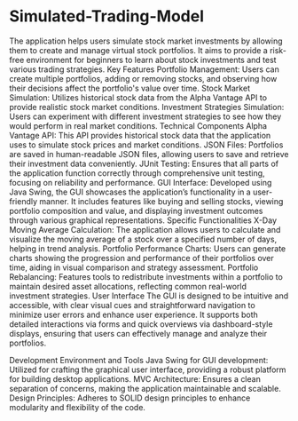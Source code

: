 # Simulated-Trading-Model
The application helps users simulate stock market investments by allowing them to create and manage virtual stock portfolios. It aims to provide a risk-free environment for beginners to learn about stock investments and test various trading strategies.
Key Features
Portfolio Management: Users can create multiple portfolios, adding or removing stocks, and observing how their decisions affect the portfolio's value over time.
Stock Market Simulation: Utilizes historical stock data from the Alpha Vantage API to provide realistic stock market conditions.
Investment Strategies Simulation: Users can experiment with different investment strategies to see how they would perform in real market conditions.
Technical Components
Alpha Vantage API: This API provides historical stock data that the application uses to simulate stock prices and market conditions.
JSON Files: Portfolios are saved in human-readable JSON files, allowing users to save and retrieve their investment data conveniently.
JUnit Testing: Ensures that all parts of the application function correctly through comprehensive unit testing, focusing on reliability and performance.
GUI Interface: Developed using Java Swing, the GUI showcases the application’s functionality in a user-friendly manner. It includes features like buying and selling stocks, viewing portfolio composition and value, and displaying investment outcomes through various graphical representations.
Specific Functionalities
X-Day Moving Average Calculation: The application allows users to calculate and visualize the moving average of a stock over a specified number of days, helping in trend analysis.
Portfolio Performance Charts: Users can generate charts showing the progression and performance of their portfolios over time, aiding in visual comparison and strategy assessment.
Portfolio Rebalancing: Features tools to redistribute investments within a portfolio to maintain desired asset allocations, reflecting common real-world investment strategies.
User Interface
The GUI is designed to be intuitive and accessible, with clear visual cues and straightforward navigation to minimize user errors and enhance user experience. It supports both detailed interactions via forms and quick overviews via dashboard-style displays, ensuring that users can effectively manage and analyze their portfolios.

Development Environment and Tools
Java Swing for GUI development: Utilized for crafting the graphical user interface, providing a robust platform for building desktop applications.
MVC Architecture: Ensures a clean separation of concerns, making the application maintainable and scalable.
Design Principles: Adheres to SOLID design principles to enhance modularity and flexibility of the code.
